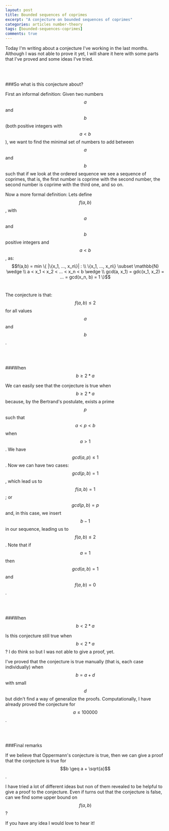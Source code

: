 ```yaml
---
layout: post
title: Bounded sequences of coprimes
excerpt: "A conjecture on bounded sequences of coprimes"
categories: articles number-theory
tags: [bounded-sequences-coprimes]
comments: true
---
```


Today I'm writing about a conjecture I've working in the last months.
Although I was not able to prove it yet, I will share it here with some
parts that I've proved and some ideas I've tried.

<br>
<br>

###So what is this conjecture about?

First an informal definition: Given two numbers $$a$$ and $$b$$ (both
positive integers with $$a < b$$), we want to find the minimal set of
numbers to add between $$a$$ and $$b$$ such that if we look at the ordered
sequence we see a sequence of coprimes, that is, the first number is coprime
with the second number, the second number is coprime with the third one,
and so on.

Now a more formal definition: Lets define $$f(a,b)$$, with $$a$$ and $$b$$
positive integers and $$a < b$$, as:
<span style="display:inline-block; width: 42px;"></span>
$$f(a,b) = min \{ |\{x_1, ..., x_n\}| : \\ \{x_1, ..., x_n\} \subset \mathbb{N} \wedge \\ a < x_1 < x_2 < ... < x_n < b \wedge \\ gcd(a, x_1) = gdc(x_1, x_2) = ... = gcd(x_n, b) = 1 \}$$<br>

The conjecture is that: $$f(a,b) \leq 2$$ for all values $$a$$ and $$b$$.

<br>
<br>

###When $$b \geq 2*a$$

We can easily see that the conjecture is true when $$b \geq 2*a$$ because,
by the Bertrand's postulate, exists a prime $$p$$ such that $$a < p < b$$
when $$a > 1$$. We have $$gcd(a,p) \leq 1$$. Now we can have two cases: $$gcd(p,b) = 1$$
, which lead us to $$f(a,b) = 1$$; or $$gcd(p,b) = p$$ and, in this case, we
insert $$b - 1$$ in our sequence, leading us to $$f(a,b) \leq 2$$. Note that
if $$a = 1$$ then $$gcd(a,b) = 1$$ and $$f(a,b) = 0$$.

<br>
<br>

###When $$b < 2*a$$

Is this conjecture still true when $$b < 2*a$$? I do think so but I was not
able to give a proof, yet.

I've proved that the conjecture is true manually (that is, each case individually)
when $$b = a + d$$ with small $$d$$ but didn't find a way of generalize the proofs.
Computationally, I have already proved the conjecture for $$a \leq 100 000$$.

<br>
<br>

###Final remarks

If we believe that Oppermann's conjecture is true, then we can give a proof that
the conjecture is true for $$b \geq a + \sqrt{a}$$.

I have tried a lot of different ideas but non of them revealed to be helpful
to give a proof to the conjecture. Even if turns out that the conjecture is false,
can we find some upper bound on $$f(a,b)$$?

If you have any idea I would love to hear it!

